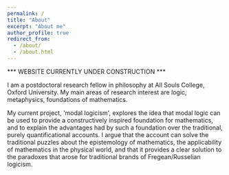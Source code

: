 ```yaml
---
permalink: /
title: "About"
excerpt: "About me"
author_profile: true
redirect_from: 
  - /about/
  - /about.html
---
```

*** WEBSITE CURRENTLY UNDER CONSTRUCTION ***

I am a postdoctoral research fellow in philosophy at All Souls College, Oxford University. My main areas of research interest are logic, metaphysics, foundations of mathematics. 

My current project, 'modal logicism', explores the idea that modal logic can be used to provide a constructively inspired foundation for mathematics, and to explain the advantages had by such a foundation over the traditional, purely quantificational accounts. I argue that the account can solve the traditional puzzles about the epistemology of mathematics, the applicability of mathematics in the physical world, and that it provides a clear solution to the paradoxes that arose for traditional brands of Fregean/Russelian logicism. 
